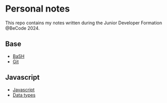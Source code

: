 # Personal notes

This repo contains my notes written during the Junior Developer Formation @BeCode 2024.

## Base

- [BaSH](base/bash.md)
- [Git](base/git.md)

## Javascript

- [Javascript](js/js.md)
- [Data types](js/js-data-type.md)
